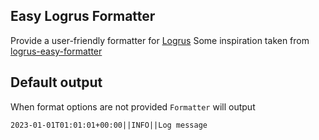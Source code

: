 ## Easy Logrus Formatter
Provide a user-friendly formatter for [Logrus](https://github.com/sirupsen/logrus)
Some inspiration taken from [logrus-easy-formatter](https://github.com/t-tomalak/logrus-easy-formatter)

## Default output
When format options are not provided `Formatter` will output
```
2023-01-01T01:01:01+00:00||INFO||Log message
```